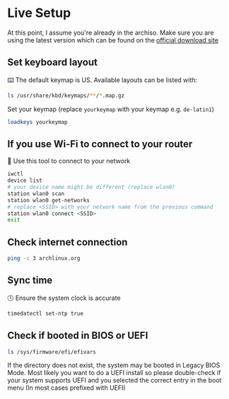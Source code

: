 # Live Setup

At this point, I assume you're already in the archiso. Make sure you are using the latest version which can be found on the [official download site](https://www.archlinux.org/download/)

## Set keyboard layout

⌨️ The default keymap is US. Available layouts can be listed with:

```bash
ls /usr/share/kbd/keymaps/**/*.map.gz
```

Set your keymap (replace `yourkeymap` with your keymap e.g. `de-latin1`)

```bash
loadkeys yourkeymap
```

## If you use Wi-Fi to connect to your router

📶 Use this tool to connect to your network

```bash
iwctl
device list
# your device name might be different (replace wlan0)
station wlan0 scan
station wlan0 get-networks
# replace <SSID> with your network name from the previous command
station wlan0 connect <SSID>
exit
```

## Check internet connection

```bash
ping -c 3 archlinux.org
```

## Sync time

🕒 Ensure the system clock is accurate

```bash
timedatectl set-ntp true
```

## Check if booted in BIOS or UEFI

```bash
ls /sys/firmware/efi/efivars
```

If the directory does not exist, the system may be booted in Legacy BIOS Mode.
Most likely you want to do a UEFI install so please double-check if your system supports UEFI and you selected the correct entry in the boot menu (In most cases prefixed with UEFI)
